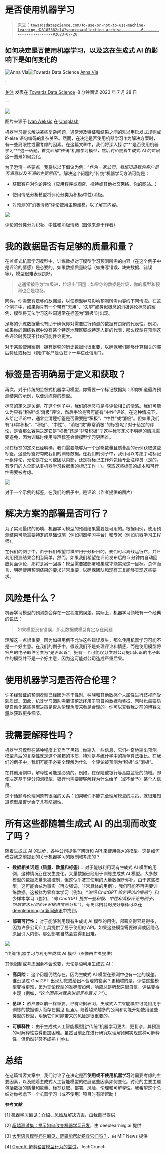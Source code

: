 # 是否使用机器学习

> 原文：[`towardsdatascience.com/to-use-or-not-to-use-machine-learning-d28185382c14?source=collection_archive---------6-----------------------#2023-07-28`](https://towardsdatascience.com/to-use-or-not-to-use-machine-learning-d28185382c14?source=collection_archive---------6-----------------------#2023-07-28)

## 如何决定是否使用机器学习，以及这在生成式 AI 的影响下是如何变化的

[](https://annaviaba.medium.com/?source=post_page-----d28185382c14--------------------------------)![Anna Via](https://annaviaba.medium.com/?source=post_page-----d28185382c14--------------------------------)[](https://towardsdatascience.com/?source=post_page-----d28185382c14--------------------------------)![Towards Data Science](https://towardsdatascience.com/?source=post_page-----d28185382c14--------------------------------) [Anna Via](https://annaviaba.medium.com/?source=post_page-----d28185382c14--------------------------------)

·

[关注](https://medium.com/m/signin?actionUrl=https%3A%2F%2Fmedium.com%2F_%2Fsubscribe%2Fuser%2Fc1a8933ed8b&operation=register&redirect=https%3A%2F%2Ftowardsdatascience.com%2Fto-use-or-not-to-use-machine-learning-d28185382c14&user=Anna+Via&userId=c1a8933ed8b&source=post_page-c1a8933ed8b----d28185382c14---------------------post_header-----------) 发表在 [Towards Data Science](https://towardsdatascience.com/?source=post_page-----d28185382c14--------------------------------) ·8 分钟阅读·2023 年 7 月 28 日[](https://medium.com/m/signin?actionUrl=https%3A%2F%2Fmedium.com%2F_%2Fvote%2Ftowards-data-science%2Fd28185382c14&operation=register&redirect=https%3A%2F%2Ftowardsdatascience.com%2Fto-use-or-not-to-use-machine-learning-d28185382c14&user=Anna+Via&userId=c1a8933ed8b&source=-----d28185382c14---------------------clap_footer-----------)

--

[](https://medium.com/m/signin?actionUrl=https%3A%2F%2Fmedium.com%2F_%2Fbookmark%2Fp%2Fd28185382c14&operation=register&redirect=https%3A%2F%2Ftowardsdatascience.com%2Fto-use-or-not-to-use-machine-learning-d28185382c14&source=-----d28185382c14---------------------bookmark_footer-----------)![](img/8d5c08adb67df49de8a44d9e52766051.png)

图片来源于 [Ivan Aleksic](https://unsplash.com/es/@ivalex) 在 [Unsplash](https://unsplash.com/es/fotos/2RRq1BHPq4E?utm_source=unsplash&utm_medium=referral&utm_content=creditCopyText)

机器学习擅长解决某些复杂问题，通常涉及特征和结果之间的难以用启发式规则或 if-else 语句编码的复杂关系。然而，在决定是否使用机器学习作为解决方案时，有一些局限性或需考虑的因素。在这篇文章中，我们将深入探讨**“是否使用机器学习”**这一话题，首先理解“传统”机器学习模型，然后讨论随着生成式 AI 的进展这一图景如何变化。

为了澄清一些要点，我将以以下倡议为例：*“作为一家公司，我想知道我的客户是否满意以及不满的主要原因”*。解决这个问题的“传统”机器学习方法可能是：

+   获取客户对你的评论（应用程序或商店、推特或其他社交网络、你的网站…）

+   使用情感分析模型将评论分类为积极/中性/消极。

+   对预测的“消极情绪”评论使用主题建模，以了解其内容。

![](img/ffc441f8fc3babbbb67a76fdab1f0e13.png)

评论的分类分为积极、中性和消极情绪（图像来源于作者）

# 我的数据是否有足够的质量和量？

在监督式机器学习模型中，训练数据对于模型学习预测所需的内容（在这个例子中是评论的情感）是必要的。如果数据质量较低（如拼写错误、缺失数据、错误等），模型很难表现良好。

> 这通常被称为“垃圾进，垃圾出”问题：如果你的数据是垃圾，你的模型和预测也会是垃圾。

同样，你需要有足够的数据量，以便模型学习影响预测所需内容的不同情况。在这个例子中，如果你只有一个带有“无用”、“失望”或类似概念的消极评论标签的案例，模型将无法学习这些词通常在标签为“消极”时出现。

足够的训练数据量也有助于确保你对需要进行预测的数据有良好的代表性。例如，如果你的训练数据中没有某个特定地理区域或特定人群的代表，那么模型在预测这些评论时表现不佳的可能性会更大。

对于某些使用案例，拥有足够的历史数据也很重要，以确保我们能够计算相关的滞后特征或标签（例如“客户是否在下一年偿还信用”）。

# 标签是否明确易于定义和获取？

再次，对于传统的监督式机器学习模型，你需要一个标记数据集：即你知道最终预测结果的示例，以便训练你的模型。

标签的定义是关键。在这个例子中，我们的标签将是与评论相关的情感。我们可能认为只有“积极”或“消极”评论，然后争论是否可能有“中性”评论。在这种情况下，从给定评论中，通常会清楚标签是否需要是“积极”、“中性”或“消极”。但如果我们有“非常积极”、“积极”、“中性”、“消极”或“非常消极”的标签呢？对于给定的评论，是否那么容易决定它是“积极”还是“非常积极”？这种标签定义不明确的情况需要避免，因为训练时使用噪声标签会使模型学习更困难。

现在标签的定义已经明确，我们需要能够为一个足够数量且质量高的示例获取这些标签，这些标签将构成我们的训练数据。在我们的例子中，我们可以考虑手动标记一组评论，无论是在公司或团队内部，还是将标记工作外包给专业注释员（是的，有专门的人全职从事机器学习数据集的标记工作！）。获取这些标签的成本和可行性需要被考虑。

![](img/55e0ce3919aa814f6b65c54efab18ce4.png)

对于一个示例的标签，在我们的例子中，是评论（作者提供的图片）

# 解决方案的部署是否可行？

为了实现最终的影响，机器学习模型的预测结果需要是可用的。根据用例，使用预测结果可能需要特定的基础设施（例如机器学习平台）和专家（例如机器学习工程师）。

在我们的例子中，由于我们希望将模型用于分析目的，我们可以离线运行它，并且利用预测结果会相当简单。然而，如果我们希望在评论发布后的 5 分钟内自动回应负面评论，那将是另一回事：模型需要被部署和集成才能实现这一目标。总体而言，明确使用预测结果的要求非常重要，以确保团队和现有工具能够实现这些要求。

# 风险是什么？

机器学习模型的预测总会存在一定程度的误差。实际上，机器学习领域有一个经典的说法：

> 如果模型没有错误，那么数据或模型肯定存在问题

理解这一点很重要，因为如果用例不允许这些错误发生，那么使用机器学习可能不是一个好主意。在我们的例子中，假设我们不是处理评论和情感，而是使用模型将客户的电子邮件分类为“是否起诉”。拥有一个可能误分类对公司提出起诉的电子邮件的模型并不是一个好主意，因为这可能对公司造成严重后果。

# 使用机器学习是否符合伦理？

许多经验证的预测模型已经因为基于性别、种族和其他敏感个人属性进行歧视而受到质疑。因此，机器学习团队需要谨慎选择用于项目的数据和特征，同时也需要质疑自动化某些类型决策是否从伦理角度来看是合理的。你可以查看我之前的[博客文章](https://medium.com/glovo-engineering/ml-bias-intro-risks-and-solutions-to-discriminatory-predictive-models-9335b7709818)以获取更多细节。

# 我需要解释性吗？

机器学习模型在某种程度上充当了黑箱：你输入一些信息，它们神奇地输出预测。模型背后的复杂性就是这个黑箱的本质，特别是与统计学中的简单算法相比。在我们的例子中，我们可能不必完全理解为什么一个评论被预测为“积极”或“消极”。

在其他用例中，解释性可能是必须的。例如，在保险或银行等高度监管的领域。即使决定基于评分预测模型，银行也需要能够解释为什么给予（或不给予）某个人信用。

这个话题与伦理问题有很强的关系：如果我们不能完全理解模型的决策，就很难知道模型是否学会了具有歧视性。

# 所有这些都随着生成式 AI 的出现而改变了吗？

随着生成式 AI 的进步，各种公司提供了网页和 API 来使用强大的模型。这是如何改变我之前提到的关于机器学习的限制和考虑的？

+   **数据相关话题（质量、数量和标签）：** 对于能够利用现有生成式 AI 模型的用例，这种情况正在发生变化。大量数据已经用于训练生成式 AI 模型。大多数模型的数据质量未被控制，但这似乎被其使用的大量数据所弥补。由于这些模型，这可能会成为事实（再次强调，非常具体的用例），我们可能不再需要训练数据。这被称为零样本学习（例如，*“询问 ChatGPT 给定评论的情感”*）和少样本学习（例如，*“向 ChatGPT 提供一些积极、中性和消极评论的例子，然后要求它对新评论提供情感分析”*）。有关此内容的良好解释可以在[deeplearning.ai 新闻通讯](https://www.deeplearning.ai/the-batch/how-prompting-is-changing-machine-learning-development/)中找到。

+   **部署可行性：** 对于能够利用现有生成式 AI 模型的用例，部署变得容易得多，因为许多公司和工具提供了易于使用的 API。如果这些模型需要微调或因隐私原因引入内部，那么部署自然会变得更困难。

![](img/e5b0a50fec9dd97ae0f24a3b96b08a06.png)

“传统”机器学习与利用生成式 AI 模型（图像由作者提供）

其他限制或考虑因素不会改变，无论是否利用生成式 AI：

+   **高风险：** 这个问题仍然存在，因为生成式 AI 模型在预测中也有一定的误差。谁没见过 GhatGPT 出现幻觉或给出不合理的答案？更糟糕的是，评估这些模型变得更难，因为无论模型的准确度如何，响应总是听起来很自信，评估变得主观（例如，*“这个回答对我来说是否有意义？”*）。

+   **伦理：** 依然像以前一样重要。已有证据表明，生成式人工智能模型可能因用于训练的数据输入而存在偏见 ([link](https://news.mit.edu/2023/large-language-models-are-biased-can-logic-help-save-them-0303))。随着越来越多的公司和功能开始使用这些类型的模型，明确它们可能带来的风险是很重要的。

+   **可解释性：** 由于生成式人工智能模型比“传统”机器学习更大、更复杂，其预测的可解释性变得更加困难。虽然目前正在进行研究以理解如何实现这种可解释性，但仍然非常不成熟 ([link](https://techcrunch.com/2023/05/09/openais-new-tool-attempts-to-explain-language-models-behaviors/))。

# 总结

在这篇博客文章中，我们讨论了在决定是否**使用或不使用机器学习**时需要考虑的主要因素，以及随着生成式人工智能模型的进展这些因素如何变化。讨论的主要主题包括数据的质量和数量、标签获取、部署、风险、伦理和可解释性。我希望这个总结对你考虑下一个机器学习（或不使用）项目时有所帮助！

**参考文献**

[1] [机器学习偏见：介绍、风险及解决方案](https://medium.com/glovo-engineering/ml-bias-intro-risks-and-solutions-to-discriminatory-predictive-models-9335b7709818)，由我自己提供

[2] [超越测试集：提示如何改变机器学习开发](https://www.deeplearning.ai/the-batch/how-prompting-is-changing-machine-learning-development/)，由 deeplearning.ai 提供

[3] [大型语言模型存在偏见，逻辑能帮助拯救它们吗？](https://news.mit.edu/2023/large-language-models-are-biased-can-logic-help-save-them-0303)，由 MIT News 提供

[4] [OpenAI 解释语言模型行为的尝试](https://techcrunch.com/2023/05/09/openais-new-tool-attempts-to-explain-language-models-behaviors/)，TechCrunch
